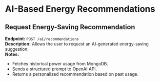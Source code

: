 # AI-Based Energy Recommendations

## Request Energy-Saving Recommendation
**Endpoint:** `POST /ai/recommendations`  
**Description:** Allows the user to request an AI-generated energy-saving suggestion.  
**Notes:**
- Fetches historical power usage from MongoDB.
- Sends a structured prompt to OpenAI API.
- Returns a personalized recommendation based on past usage.
